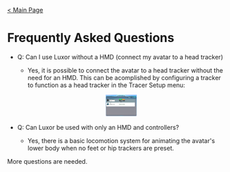 [< Main Page](https://github.com/guiglass/LUXOR/blob/gh-pages/index.md)

# Frequently Asked Questions


- Q: Can I use Luxor without a HMD (connect my avatar to a head tracker)
  - Yes, it is possible to connect the avatar to a head tracker without the need for an HMD. This can be acomplished by configuring a tracker to function as a head tracker in the Tracer Setup menu:
  <p align="center">
  <a href="/img/tracker setup.png">
     <img width="15%" height="15%" src="/img/tracker setup.png">
  </a>
  </p>
  
- Q: Can Luxor be used with only an HMD and controllers?
  - Yes, there is a basic locomotion system for animating the avatar's lower body when no feet or hip trackers are preset.

More questions are needed.
